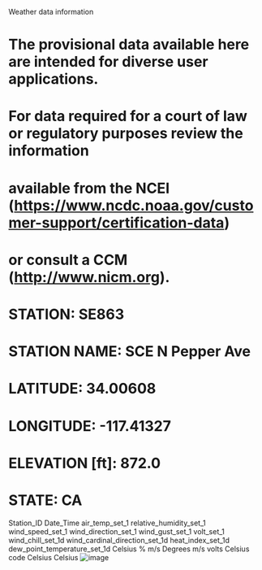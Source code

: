 Weather data information 

# The provisional data available here are intended for diverse user applications.											
# For data required for a court of law or regulatory purposes	 review the information 										
# available from the NCEI (https://www.ncdc.noaa.gov/customer-support/certification-data)											
# or consult a CCM (http://www.nicm.org).											
# STATION: SE863											
# STATION NAME: SCE N Pepper Ave											
# LATITUDE: 34.00608											
# LONGITUDE: -117.41327											
# ELEVATION [ft]: 872.0											
# STATE: CA											
Station_ID	Date_Time	air_temp_set_1	relative_humidity_set_1	wind_speed_set_1	wind_direction_set_1	wind_gust_set_1	volt_set_1	wind_chill_set_1d	wind_cardinal_direction_set_1d	heat_index_set_1d	dew_point_temperature_set_1d
		Celsius	%	m/s	Degrees	m/s	volts	Celsius	code	Celsius	Celsius
![image](https://github.com/BrianSchlaff/SCAQMD_PM25/assets/161079397/0fc76640-d7f1-4b3c-803d-5c9b1c2d8d00)
